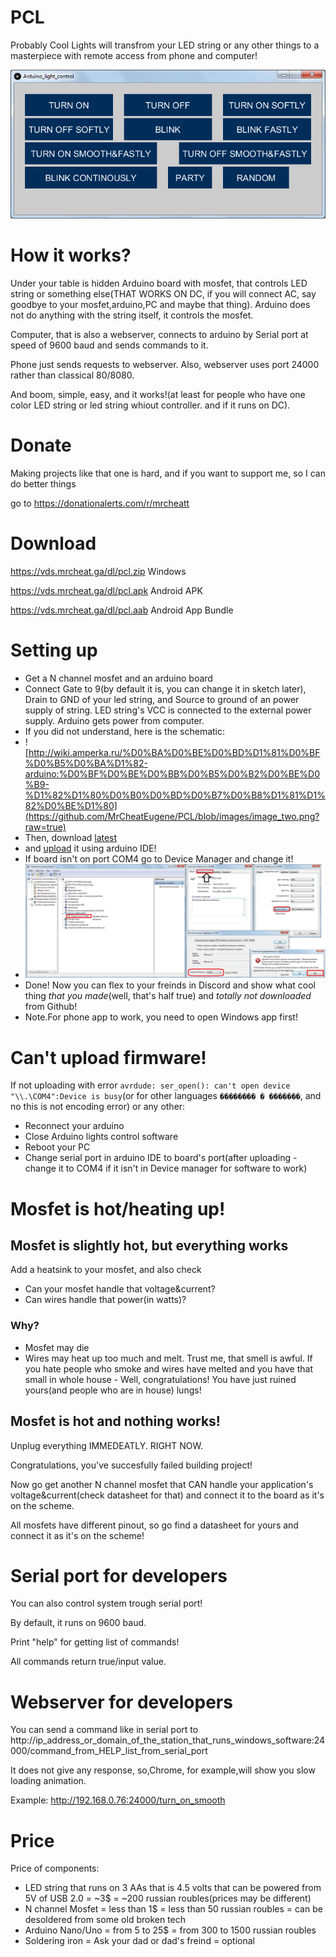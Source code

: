 # PCL
Probably Cool Lights will transfrom your LED string or any other things to a masterpiece with remote access from phone and computer!



![Windows app](https://github.com/MrCheatEugene/PCL/blob/images/image_one.png?raw=true)
# How it works?
Under your table is hidden Arduino board with mosfet, that controls LED string or something else(THAT WORKS ON DC, if you will connect AC, say goodbye to your mosfet,arduino,PC and maybe that thing). Arduino does not do anything with the string itself, it controls the mosfet.

Computer, that is also a webserver, connects to arduino by Serial port at speed of 9600 baud and sends commands to it.

Phone just sends requests to webserver. Also, webserver uses port 24000 rather than classical 80/8080.

And boom, simple, easy, and it works!(at least for people who have one color LED string or led string whiout controller. and if it runs on DC).

# Donate

Making projects like that one is hard, and if you want to support me, so I can do better things

go to https://donationalerts.com/r/mrcheatt

# Download
https://vds.mrcheat.ga/dl/pcl.zip Windows

https://vds.mrcheat.ga/dl/pcl.apk Android APK

https://vds.mrcheat.ga/dl/pcl.aab Android App Bundle

# Setting up

- Get a N channel mosfet and an arduino board
- Connect Gate to 9(by default it is, you can change it in sketch later), Drain to GND of your led string, and Source to ground of an power supply of string. LED string's VCC is connected to the external power supply. Arduino gets power from computer. 
- If you did not understand, here is the schematic:
- ![http://wiki.amperka.ru/%D0%BA%D0%BE%D0%BD%D1%81%D0%BF%D0%B5%D0%BA%D1%82-arduino:%D0%BF%D0%BE%D0%BB%D0%B5%D0%B2%D0%BE%D0%B9-%D1%82%D1%80%D0%B0%D0%BD%D0%B7%D0%B8%D1%81%D1%82%D0%BE%D1%80](https://github.com/MrCheatEugene/PCL/blob/images/image_two.png?raw=true)
- Then, download [latest](https://github.com/MrCheatEugene/PCL/releases/latest/ProbablyCoolLights.ino) 
- and [upload](https://google.com/search?q=how%20to20upload%20sketch%20using%20arduino%20IDE) it using arduino IDE!
- If board isn't on port COM4 go to Device Manager and change it!
- ![Changing serial port guide](https://github.com/MrCheatEugene/PCL/blob/images/image_three.png?raw=true)
- Done! Now you can flex to your freinds in Discord and show what cool thing *that you made*(well, that's half true) and *totally not downloaded* from Github!
- Note.For phone app to work, you need to open Windows app first!

# Can't upload firmware!

If not uploading with error ```avrdude: ser_open(): can't open device "\\.\COM4":Device is busy```(or for other languages ```�������� � �������```, and no this is not encoding error)
or any other:
- Reconnect your arduino
- Close Arduino lights control software
- Reboot your PC 
- Change serial port in arduino IDE to board's port(after uploading - change it to COM4 if it isn't in Device manager for software to work)

# Mosfet is hot/heating up!

## Mosfet is slightly hot, but everything works 
Add a heatsink to your mosfet, and also check

- Can your mosfet handle that voltage&current?
- Can wires handle that power(in watts)?

### Why?
- Mosfet may die
- Wires may heat up too much and melt. Trust me, that smell is awful. If you hate people who smoke and wires have melted and you have that small in whole house - Well, congratulations! You have just ruined yours(and people who are in house) lungs! 

## Mosfet is hot and nothing works!
Unplug everything IMMEDEATLY. RIGHT NOW.

Congratulations, you've succesfully failed building project!

Now go get another N channel mosfet that CAN handle your application's voltage&current(check datasheet for that) and connect it to the board as it's on the scheme. 

All mosfets have different pinout, so go find a datasheet for yours and connect it as it's on the scheme!

# Serial port for developers

You can also control system trough serial port! 

By default, it runs on 9600 baud.

Print "help" for getting list of commands!

All commands return true/input value.

# Webserver for developers

You can send a command like in serial port to
http://ip_address_or_domain_of_the_station_that_runs_windows_software:24000/command_from_HELP_list_from_serial_port

It does not give any response, so,Chrome, for example,will show you slow loading animation.

Example: http://192.168.0.76:24000/turn_on_smooth

# Price

Price of components:

- LED string that runs on 3 AAs that is 4.5 volts that can be powered from 5V of USB 2.0 = ~3$ = ~200 russian roubles(prices may be different)
- N channel Mosfet = less than 1$ = less than 50 russian roubles = can be desoldered from some old broken tech
- Arduino Nano/Uno = from 5 to 25$ = from 300 to 1500 russian roubles
- Soldering iron = Ask your dad or dad's freind = optional
